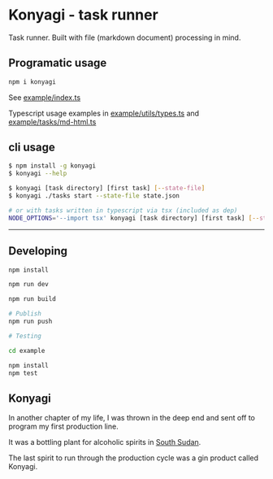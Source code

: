 # Konyagi - task runner

Task runner. Built with file (markdown document) processing in mind.

## Programatic usage

```bash
npm i konyagi
```

See [example/index.ts](example/index.ts)

Typescript usage examples in [example/utils/types.ts](example/utils/types.ts) and [example/tasks/md-html.ts](example/tasks/md-html.ts)

## cli usage

```bash
$ npm install -g konyagi
$ konyagi --help

$ konyagi [task directory] [first task] [--state-file]
$ konyagi ./tasks start --state-file state.json

# or with tasks written in typescript via tsx (included as dep)
NODE_OPTIONS='--import tsx' konyagi [task directory] [first task] [--state-file]
```

---

## Developing

```bash
npm install

npm run dev

npm run build

# Publish
npm run push

# Testing

cd example

npm install
npm test
```

## Konyagi

In another chapter of my life, I was thrown in the deep end and sent off to program my first production line.

It was a bottling plant for alcoholic spirits in [South Sudan](https://en.wikipedia.org/wiki/Southern_Sudan_Beverages_Limited).

The last spirit to run through the production cycle was a gin product called Konyagi.
